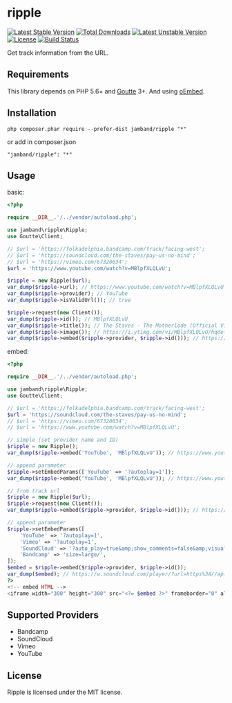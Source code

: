 # ripple

[![Latest Stable Version](https://poser.pugx.org/jamband/ripple/v/stable)](https://packagist.org/packages/jamband/ripple) [![Total Downloads](https://poser.pugx.org/jamband/ripple/downloads)](https://packagist.org/packages/jamband/ripple) [![Latest Unstable Version](https://poser.pugx.org/jamband/ripple/v/unstable)](https://packagist.org/packages/jamband/ripple) [![License](https://poser.pugx.org/jamband/ripple/license)](https://packagist.org/packages/jamband/ripple) [![Build Status](https://travis-ci.org/jamband/ripple.svg)](https://travis-ci.org/jamband/ripple)

Get track information from the URL.

## Requirements

This library depends on PHP 5.6+ and [Goutte](https://github.com/FriendsOfPHP/Goutte) 3+. And using [oEmbed](http://oembed.com/).

## Installation

```
php composer.phar require --prefer-dist jamband/ripple "*"
```

or add in composer.json
```
"jamband/ripple": "*"
```

## Usage

basic:
```php
<?php

require __DIR__.'/../vendor/autoload.php';

use jamband\ripple\Ripple;
use Goutte\Client;

// $url = 'https://folkadelphia.bandcamp.com/track/facing-west';
// $url = 'https://soundcloud.com/the-staves/pay-us-no-mind';
// $url = 'https://vimeo.com/67320034';
$url = 'https://www.youtube.com/watch?v=MBlpfXLQLvU';

$ripple = new Ripple($url);
var_dump($ripple->url); // https://www.youtube.com/watch?v=MBlpfXLQLvU
var_dump($ripple->provider); // YouTube
var_dump($ripple->isValidUrl()); // true

$ripple->request(new Client());
var_dump($ripple->id()); // MBlpfXLQLvU
var_dump($ripple->title()); // The Staves - The Motherlode (Official Video)
var_dump($ripple->image()); // https://i.ytimg.com/vi/MBlpfXLQLvU/hqdefault.jpg
var_dump($ripple->embed($ripple->provider, $ripple->id())); // https://www.youtube.com/embed/MBlpfXLQLvU
```

embed:
```php
<?php

require __DIR__.'/../vendor/autoload.php';

use jamband\ripple\Ripple;
use Goutte\Client;

// $url = 'https://folkadelphia.bandcamp.com/track/facing-west';
$url = 'https://soundcloud.com/the-staves/pay-us-no-mind';
// $url = 'https://vimeo.com/67320034';
// $url = 'https://www.youtube.com/watch?v=MBlpfXLQLvU';

// simple (set provider name and ID)
$ripple = new Ripple();
var_dump($ripple->embed('YouTube', 'MBlpfXLQLvU')); // https://www.youtube.com/embed/MBlpfXLQLvU

// append parameter
$ripple->setEmbedParams(['YouTube' => '?autoplay=1']);
var_dump($ripple->embed('YouTube', 'MBlpfXLQLvU')); // https://www.youtube.com/embed/MBlpfXLQLvU?autoplay=1

// from track url
$ripple = new Ripple($url);
$ripple->request(new Client());
var_dump($ripple->embed($ripple->provider, $ripple->id())); // https://w.soundcloud.com/player/?url=https%3A//api.soundcloud.com/tracks/42854561

// append parameter
$ripple->setEmbedParams([
    'YouTube' => '?autoplay=1',
    'Vimeo' => '?autoplay=1',
    'SoundCloud' => '?auto_play=true&amp;show_comments=false&amp;visual=true',
    'Bandcamp' => 'size=large/',
]);
$embed = $ripple->embed($ripple->provider, $ripple->id());
var_dump($embed); // https://w.soundcloud.com/player/?url=https%3A//api.soundcloud.com/tracks/42854561?auto_play=true&amp;show_comments=false&amp;visual=true
?>
<!-- embed HTML -->
<iframe width="300" height="300" src="<?= $embed ?>" frameborder="0" allowfullscreen></iframe>
```

## Supported Providers

- Bandcamp
- SoundCloud
- Vimeo
- YouTube

## License
Ripple is licensed under the MIT license.
